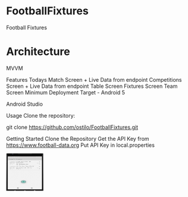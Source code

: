 # FootballFixtures
Football Fixtures

# Architecture
MVVM

Features
Todays Match Screen + Live Data from endpoint
Competitions Screen + Live Data from endpoint
Table Screen
Fixtures Screen
Team Screen
Minimum Deployment Target - Android 5

Android Studio

Usage
Clone the repository:

git clone https://github.com/ostilo/FootballFixtures.git

 
Getting Started
Clone the Repository
Get the API Key from https://www.football-data.org
Put API Key in local.properties 

<img src="https://github.com/ostilo/FootballFixtures/raw/master/Screenshot%202022-05-24%20at%2012.56.20.png" width="100" height="100" />

